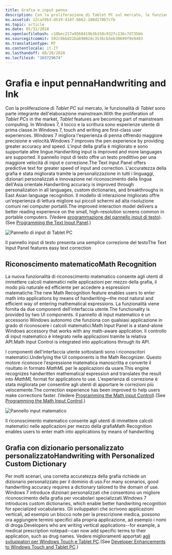 ```yaml
---
title: Grafia e input penna
description: Con la proliferazione di Tablet PC sul mercato, le funzionalità di Tablet sono parte integrante dell'elaborazione mainstream.
ms.assetid: 22caf8b3-d519-418f-b662-180d270b7cfb
ms.topic: article
ms.date: 05/31/2018
ms.openlocfilehash: c10bec217a9568419b3b150c932fc236c7d735bb
ms.sourcegitcommit: 592c9bbd22ba69802dc353bcb5eb30699f9e9403
ms.translationtype: MT
ms.contentlocale: it-IT
ms.lasthandoff: 08/20/2020
ms.locfileid: "103729674"
---
```

# <a name="handwriting-and-ink"></a><span data-ttu-id="962d7-103">Grafia e input penna</span><span class="sxs-lookup"><span data-stu-id="962d7-103">Handwriting and Ink</span></span>

<span data-ttu-id="962d7-104">Con la proliferazione di *Tablet PC* sul mercato, le funzionalità di *Tablet* sono parte integrante dell'elaborazione mainstream.</span><span class="sxs-lookup"><span data-stu-id="962d7-104">With the proliferation of *Tablet PCs* in the market, *Tablet* features are becoming part of mainstream computing.</span></span> <span data-ttu-id="962d7-105">In Windows 7, il tocco e la scrittura sono esperienze utente di prima classe.</span><span class="sxs-lookup"><span data-stu-id="962d7-105">In Windows 7, touch and writing are first-class user experiences.</span></span> <span data-ttu-id="962d7-106">Windows 7 migliora l'esperienza di penna offrendo maggiore precisione e velocità.</span><span class="sxs-lookup"><span data-stu-id="962d7-106">Windows 7 improves the pen experience by providing greater accuracy and speed.</span></span> <span data-ttu-id="962d7-107">L'input della grafia è migliorato e sono supportate altre lingue.</span><span class="sxs-lookup"><span data-stu-id="962d7-107">Handwriting input is improved and more languages are supported.</span></span> <span data-ttu-id="962d7-108">Il pannello input di testo offre un testo predittivo per una maggiore velocità di input e correzione.</span><span class="sxs-lookup"><span data-stu-id="962d7-108">The Text Input Panel offers predictive text for greater speed of input and correction.</span></span> <span data-ttu-id="962d7-109">L'accuratezza della grafia è stata migliorata tramite la personalizzazione in tutti i linguaggi, dizionari personalizzati e innovazione nel riconoscimento della lingua dell'Asia orientale.</span><span class="sxs-lookup"><span data-stu-id="962d7-109">Handwriting accuracy is improved through personalization in all languages, custom dictionaries, and breakthroughs in East Asian language recognition.</span></span> <span data-ttu-id="962d7-110">Il modello di interazione migliorato offre un'esperienza di lettura migliore sui piccoli schermi ad alta risoluzione comuni nei computer portatili.</span><span class="sxs-lookup"><span data-stu-id="962d7-110">The improved interaction model delivers a better reading experience on the small, high-resolution screens common in portable computers.</span></span> <span data-ttu-id="962d7-111">(Vedere [programmazione del pannello input di testo](../tablet/programming-the-text-input-panel.md)).</span><span class="sxs-lookup"><span data-stu-id="962d7-111">(See [Programming the Text Input Panel](../tablet/programming-the-text-input-panel.md).)</span></span>

![Pannello di input di Tablet PC](images/windows7-4.jpg)

<span data-ttu-id="962d7-113">Il pannello input di testo presenta una semplice correzione del testo</span><span class="sxs-lookup"><span data-stu-id="962d7-113">The Text Input Panel features easy text correction</span></span>

## <a name="math-recognition"></a><span data-ttu-id="962d7-114">Riconoscimento matematico</span><span class="sxs-lookup"><span data-stu-id="962d7-114">Math Recognition</span></span>

<span data-ttu-id="962d7-115">La nuova funzionalità di riconoscimento matematico consente agli utenti di immettere calcoli matematici nelle applicazioni per mezzo della grafia, il modo più naturale ed efficiente per accedere a espressioni matematiche.</span><span class="sxs-lookup"><span data-stu-id="962d7-115">The new Math Recognition feature enables users to enter math into applications by means of handwriting—the most natural and efficient way of entering mathematical expressions.</span></span> <span data-ttu-id="962d7-116">La funzionalità viene fornita da due componenti dell'interfaccia utente.</span><span class="sxs-lookup"><span data-stu-id="962d7-116">The functionality is provided by two UI components.</span></span> <span data-ttu-id="962d7-117">Il pannello di input matematico è un accessorio Windows autonomo che funziona con qualsiasi applicazione in grado di riconoscere i calcoli matematici.</span><span class="sxs-lookup"><span data-stu-id="962d7-117">Math Input Panel is a stand-alone Windows accessory that works with any math-aware application.</span></span> <span data-ttu-id="962d7-118">Il controllo di input matematico è integrato nelle applicazioni tramite la relativa API.</span><span class="sxs-lookup"><span data-stu-id="962d7-118">Math Input Control is integrated into applications through its API.</span></span>

<span data-ttu-id="962d7-119">I componenti dell'interfaccia utente sottostanti sono i riconoscitori matematici.</span><span class="sxs-lookup"><span data-stu-id="962d7-119">Underlying the UI components is the Math Recognizer.</span></span> <span data-ttu-id="962d7-120">Questo motore riconosce l'espressione matematica manoscritta e converte il risultato in formato *MathML* per le applicazioni da usare.</span><span class="sxs-lookup"><span data-stu-id="962d7-120">This engine recognizes handwritten mathematical expression and translates the result into *MathML* format for applications to use.</span></span> <span data-ttu-id="962d7-121">L'esperienza di correzione è stata migliorata per consentire agli utenti di apportare le correzioni più velocemente.</span><span class="sxs-lookup"><span data-stu-id="962d7-121">The correction experience has been improved to help users make corrections faster.</span></span> <span data-ttu-id="962d7-122">(Vedere [Programming the Math input Control](../tablet/programming-the-math-input-control.md)).</span><span class="sxs-lookup"><span data-stu-id="962d7-122">(See [Programming the Math Input Control](../tablet/programming-the-math-input-control.md).)</span></span>

![Pannello input matematico](images/windows7-5.jpg)

<span data-ttu-id="962d7-124">Il riconoscimento matematico consente agli utenti di immettere calcoli matematici nelle applicazioni per mezzo della grafia</span><span class="sxs-lookup"><span data-stu-id="962d7-124">Math Recognition enables users to enter math into applications by means of handwriting</span></span>

## <a name="handwriting-with-personalized-custom-dictionary"></a><span data-ttu-id="962d7-125">Grafia con dizionario personalizzato personalizzato</span><span class="sxs-lookup"><span data-stu-id="962d7-125">Handwriting with Personalized Custom Dictionary</span></span>

<span data-ttu-id="962d7-126">Per molti scenari, una corretta accuratezza della grafia richiede un dizionario personalizzato per il dominio di uso.</span><span class="sxs-lookup"><span data-stu-id="962d7-126">For many scenarios, good handwriting accuracy requires a dictionary tailored to the domain of use.</span></span> <span data-ttu-id="962d7-127">Windows 7 introduce dizionari personalizzati che consentono un migliore riconoscimento della grafia per vocabolari specializzati.</span><span class="sxs-lookup"><span data-stu-id="962d7-127">Windows 7 introduces custom dictionaries, which enable better handwriting recognition for specialized vocabularies.</span></span> <span data-ttu-id="962d7-128">Gli sviluppatori che scrivono applicazioni verticali, ad esempio un blocco note per la prescrizione medica, possono ora aggiungere termini specifici alla propria applicazione, ad esempio i nomi di droga.</span><span class="sxs-lookup"><span data-stu-id="962d7-128">Developers who are writing vertical applications--for example, a medical prescription notepad--can now add specific terms to their application, such as drug names.</span></span> <span data-ttu-id="962d7-129">Vedere miglioramenti apportati [agli sviluppatori per Windows Touch e Tablet PC](https://www.microsoft.com/whdc/device/input/Touch_tab_enhance.mspx).</span><span class="sxs-lookup"><span data-stu-id="962d7-129">(See [Developer Enhancements to Windows Touch and Tablet PC](https://www.microsoft.com/whdc/device/input/Touch_tab_enhance.mspx).)</span></span>

 

 